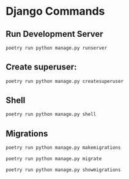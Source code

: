 # Django Commands

## Run Development Server

```bash
poetry run python manage.py runserver
```

## Create superuser:

```bash title="Create superuser"
poetry run python manage.py createsuperuser
```

## Shell

```bash
poetry run python manage.py shell
```

## Migrations

```bash
poetry run python manage.py makemigrations
```

```bash
poetry run python manage.py migrate
```

```bash
poetry run python manage.py showmigrations
```
